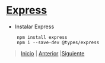# [Express](./)

- Instalar Express

```
    npm install express
    npm i --save-dev @types/express
```

> [Inicio](./README.md) | [Anterior](./http2.md) |[Siguiente](./)
